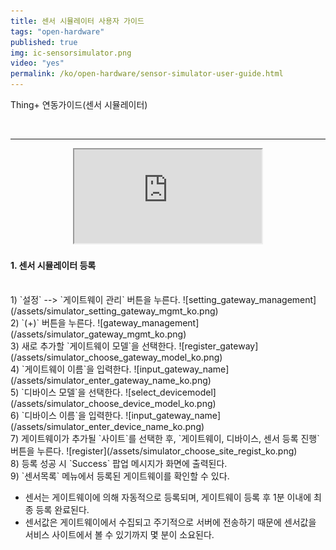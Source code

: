 ```yaml
---
title: 센서 시뮬레이터 사용자 가이드
tags: "open-hardware"
published: true
img: ic-sensorsimulator.png
video: "yes"
permalink: /ko/open-hardware/sensor-simulator-user-guide.html
---
```


Thing+ 연동가이드(센서 시뮬레이터)

<br/>

---

<div align="center" class="embed-responsive embed-responsive-16by9">
  <iframe src="http://www.youtube.com/embed/CY5VPblB8B8&hl=en_US&loop=1&autoplay=0&playlist=CY5VPblB8B8"></iframe>
</div>

#### 1. 센서 시뮬레이터 등록

<br/>
1) `설정` --> `게이트웨이 관리` 버튼을 누른다.
![setting_gateway_management](/assets/simulator_setting_gateway_mgmt_ko.png)

<br/>
2) `(+)` 버튼을 누른다.
![gateway_management](/assets/simulator_gateway_mgmt_ko.png)

<br/>
3) 새로 추가할 `게이트웨이 모델`을 선택한다.
![register_gateway](/assets/simulator_choose_gateway_model_ko.png)

<br/>
4) `게이트웨이 이름`을 입력한다.
![input_gateway_name](/assets/simulator_enter_gateway_name_ko.png)

<br/>
5) `디바이스 모델`을 선택한다.
![select_devicemodel](/assets/simulator_choose_device_model_ko.png)

<br/>
6) `디바이스 이름`을 입력한다.
![input_gateway_name](/assets/simulator_enter_device_name_ko.png)

<br/>
7) 게이트웨이가 추가될 `사이트`를 선택한 후, `게이트웨이, 디바이스, 센서 등록 진행` 버튼을 누른다.
![register](/assets/simulator_choose_site_regist_ko.png)

<br/>
8) 등록 성공 시 `Success` 팝업 메시지가 화면에 출력된다.

<br/>
9) `센서목록` 메뉴에서 등록된 게이트웨이를 확인할 수 있다.

- 센서는 게이트웨이에 의해 자동적으로 등록되며, 게이트웨이 등록 후 1분 이내에  최종 등록 완료된다.
- 센서값은 게이트웨이에서 수집되고 주기적으로 서버에 전송하기 때문에 센서값을 서비스 사이트에서 볼 수 있기까지 몇 분이 소요된다.

<br/>

<div class='scrolltop'>
    <div class='scroll icon'><i class="fa fa-arrow-circle-up"></i></div>
</div>